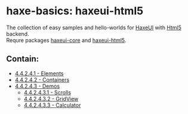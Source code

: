 haxe-basics: haxeui-html5
=========================

The collection of easy samples and hello-worlds for [HaxeUI](https://github.com/haxeui/haxeui-core) with [Html5](https://www.w3.org/TR/html5/) backend.<br/>
Requre packages [haxeui-core](https://github.com/haxeui/haxeui-core) and [haxeui-html5](https://github.com/haxeui/haxeui-html5).

## Contain:

* [4.4.2.4.1 - Elements](./4.4.2.4.1_Elements)
* [4.4.2.4.2 - Containers](./4.4.2.4.2_Containers)
* [4.4.2.4.3 - Demos](./4.4.2.4.3_Demos)
  * [4.4.2.4.3.1 - Scrolls](./4.4.2.4.3_Demos/4.4.2.4.3.1_Scrolls)
  * [4.4.2.4.3.2 - GridView](./4.4.2.4.3_Demos/4.4.2.4.3.2_GridView)
  * [4.4.2.4.3.3 - Calculator](./4.4.2.4.3_Demos/4.4.2.4.3.3_Calculator)
